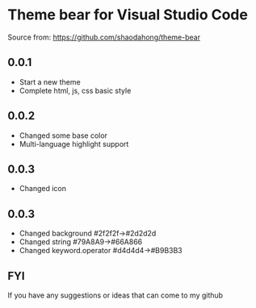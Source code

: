 # Theme bear for Visual Studio Code

Source from: https://github.com/shaodahong/theme-bear

## 0.0.1
- Start a new theme
- Complete html, js, css basic style

## 0.0.2
- Changed some base color
- Multi-language highlight support

## 0.0.3
- Changed icon

## 0.0.3
- Changed background #2f2f2f->#2d2d2d
- Changed string #79A8A9->#66A866
- Changed keyword.operator #d4d4d4->#B9B3B3

## FYI
If you have any suggestions or ideas that can come to my github
